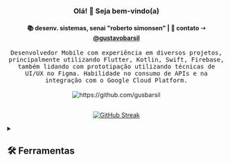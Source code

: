 <h3 align="center">Olá! 👋 Seja bem-vindo(a)</h3>

<h4 align="center">
📚 desenv. sistemas, senai "roberto simonsen"  | 💬 contato ➝ <a href="https://www.linkedin.com/in/gustavobarsil/">@gustavobarsil</a>
</h4>

<p align="center">
  <samp>Desenvolvedor Mobile com experiência em diversos projetos, principalmente utilizando Flutter, Kotlin, Swift, Firebase, também lidando com prototipação utilizando técnicas de UI/UX no Figma. Habilidade no consumo de APIs e na integração com o Google Cloud Platform.
  </samp>
  <br> <br>
  <img src="https://komarev.com/ghpvc/?username=gusbarsil" alt="https://github.com/gusbarsil" />
</p>

##

<p align="center">
  <a href="https://git.io/streak-stats"><img src="https://github-readme-streak-stats.herokuapp.com?user=gusbarsil&theme=graywhite&hide_border=true&border_radius=10&locale=pt_BR&date_format=j%20M%5B%20Y%5D" alt="GitHub Streak" /></a>
</p>

<details> 
  <summary><h2>🛠️ Ferramentas</h2></summary>
  <h4>👨‍💻 Linguagens de programação e marcação:</h3>

![Dart](https://img.shields.io/badge/dart-%230175C2.svg?style=for-the-badge&logo=dart&logoColor=white) ![Kotlin](https://img.shields.io/badge/kotlin-%237F52FF.svg?style=for-the-badge&logo=kotlin&logoColor=white) ![Java](https://img.shields.io/badge/java-%23ED8B00.svg?style=for-the-badge&logo=openjdk&logoColor=white) ![Objective-C](https://img.shields.io/badge/OBJECTIVE--C-%233A95E3.svg?style=for-the-badge&logo=apple&logoColor=white) ![Swift](https://img.shields.io/badge/swift-F54A2A?style=for-the-badge&logo=swift&logoColor=white) ![PHP](https://img.shields.io/badge/php-%23777BB4.svg?style=for-the-badge&logo=php&logoColor=white) ![JavaScript](https://img.shields.io/badge/javascript-%23323330.svg?style=for-the-badge&logo=javascript&logoColor=%23F7DF1E) ![C#](https://img.shields.io/badge/c%23-%23239120.svg?style=for-the-badge&logo=csharp&logoColor=white) ![HTML5](https://img.shields.io/badge/html5-%23E34F26.svg?style=for-the-badge&logo=html5&logoColor=white) ![CSS3](https://img.shields.io/badge/css3-%231572B6.svg?style=for-the-badge&logo=css3&logoColor=white)

  <h4>🧰 Frameworks e Lib's:</h4>

![Flutter](https://img.shields.io/badge/Flutter-%2302569B.svg?style=for-the-badge&logo=Flutter&logoColor=white) ![React Native](https://img.shields.io/badge/react_native-%2320232a.svg?style=for-the-badge&logo=react&logoColor=%2361DAFB) ![Xamarin](https://img.shields.io/badge/Xamarin-3199DC?style=for-the-badge&logo=xamarin&logoColor=white) ![Bootstrap](https://img.shields.io/badge/bootstrap-%238511FA.svg?style=for-the-badge&logo=bootstrap&logoColor=white)

  <h4>🗄️ Banco de Dados e Hospedagem em Nuvem:</h4>

![Google Cloud](https://img.shields.io/badge/GoogleCloud-%234285F4.svg?style=for-the-badge&logo=google-cloud&logoColor=white) ![SQLite](https://img.shields.io/badge/sqlite-%2307405e.svg?style=for-the-badge&logo=sqlite&logoColor=white) ![MySQL](https://img.shields.io/badge/mysql-4479A1.svg?style=for-the-badge&logo=mysql&logoColor=white) ![Github Pages](https://img.shields.io/badge/github%20pages-121013?style=for-the-badge&logo=github&logoColor=white)

  <h4>💻 Softwares e Ferramentas</h4>

![Android](https://img.shields.io/badge/Android-3DDC84?style=for-the-badge&logo=android&logoColor=white) ![Android Studio](https://img.shields.io/badge/android%20studio-346ac1?style=for-the-badge&logo=android%20studio&logoColor=white) ![Visual Studio Code](https://img.shields.io/badge/Visual%20Studio%20Code-0078d7.svg?style=for-the-badge&logo=visual-studio-code&logoColor=white) ![Linux](https://img.shields.io/badge/Linux-FCC624?style=for-the-badge&logo=linux&logoColor=black) ![Brave](https://img.shields.io/badge/Brave-FB542B?style=for-the-badge&logo=Brave&logoColor=white) ![Discord](https://img.shields.io/badge/Discord-%235865F2.svg?style=for-the-badge&logo=discord&logoColor=white) ![Git](https://img.shields.io/badge/git-%23F05033.svg?style=for-the-badge&logo=git&logoColor=white) ![Postman](https://img.shields.io/badge/Postman-FF6C37?style=for-the-badge&logo=postman&logoColor=white) ![Stack Overflow](https://img.shields.io/badge/-Stackoverflow-FE7A16?style=for-the-badge&logo=stack-overflow&logoColor=white)
  
</details>

